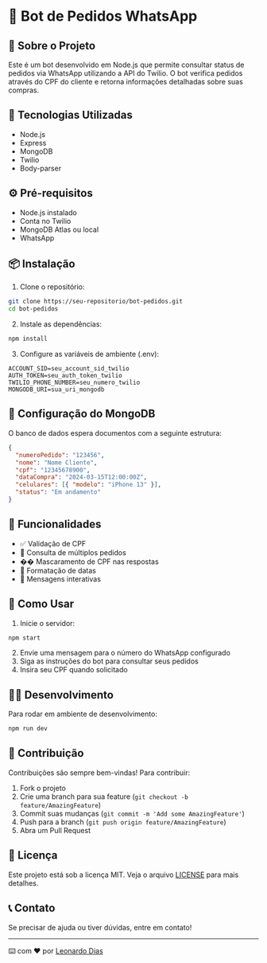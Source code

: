 # 🤖 Bot de Pedidos WhatsApp

## 📱 Sobre o Projeto

Este é um bot desenvolvido em Node.js que permite consultar status de pedidos via WhatsApp utilizando a API do Twilio. O bot verifica pedidos através do CPF do cliente e retorna informações detalhadas sobre suas compras.

## 🚀 Tecnologias Utilizadas

- Node.js
- Express
- MongoDB
- Twilio
- Body-parser

## ⚙️ Pré-requisitos

- Node.js instalado
- Conta no Twilio
- MongoDB Atlas ou local
- WhatsApp

## 📦 Instalação

1. Clone o repositório:

```bash
git clone https://seu-repositorio/bot-pedidos.git
cd bot-pedidos
```

2. Instale as dependências:

```bash
npm install
```

3. Configure as variáveis de ambiente (.env):

```env
ACCOUNT_SID=seu_account_sid_twilio
AUTH_TOKEN=seu_auth_token_twilio
TWILIO_PHONE_NUMBER=seu_numero_twilio
MONGODB_URI=sua_uri_mongodb
```

## 🔧 Configuração do MongoDB

O banco de dados espera documentos com a seguinte estrutura:

```json
{
  "numeroPedido": "123456",
  "nome": "Nome Cliente",
  "cpf": "12345678900",
  "dataCompra": "2024-03-15T12:00:00Z",
  "celulares": [{ "modelo": "iPhone 13" }],
  "status": "Em andamento"
}
```

## 🎯 Funcionalidades

- ✅ Validação de CPF
- 📱 Consulta de múltiplos pedidos
- �� Mascaramento de CPF nas respostas
- 📅 Formatação de datas
- 💬 Mensagens interativas

## 🚀 Como Usar

1. Inicie o servidor:

```bash
npm start
```

2. Envie uma mensagem para o número do WhatsApp configurado
3. Siga as instruções do bot para consultar seus pedidos
4. Insira seu CPF quando solicitado

## 👨‍💻 Desenvolvimento

Para rodar em ambiente de desenvolvimento:

```bash
npm run dev
```

## 🤝 Contribuição

Contribuições são sempre bem-vindas! Para contribuir:

1. Fork o projeto
2. Crie uma branch para sua feature (`git checkout -b feature/AmazingFeature`)
3. Commit suas mudanças (`git commit -m 'Add some AmazingFeature'`)
4. Push para a branch (`git push origin feature/AmazingFeature`)
5. Abra um Pull Request

## 📄 Licença

Este projeto está sob a licença MIT. Veja o arquivo [LICENSE](LICENSE) para mais detalhes.

## 📞 Contato

Se precisar de ajuda ou tiver dúvidas, entre em contato!

---

⌨️ com ❤️ por [Leonardo Dias](https://github.com/leonardodevdias)
